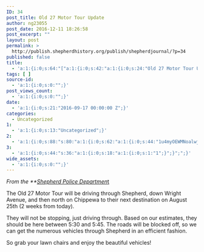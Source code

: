```yaml
---
ID: 34
post_title: Old 27 Motor Tour Update
author: ng23055
post_date: 2016-12-11 18:26:58
post_excerpt: ""
layout: post
permalink: >
  http://publish.shepherdhistory.org/publish/shepherdjournal/?p=34
published: false
title:
  - 'a:1:{i:0;s:64:"["a:1:{i:0;s:42:"a:1:{i:0;s:24:"Old 27 Motor Tour Update";}";}"]";}'
tags: [ ]
source-id:
  - 'a:1:{i:0;s:0:"";}'
post_views_count:
  - 'a:1:{i:0;s:0:"";}'
date:
  - 'a:1:{i:0;s:21:"2016-09-17 00:00:00 Z";}'
categories:
  - Uncategorized
1:
  - 'a:1:{i:0;s:13:"Uncategorized";}'
2:
  - 'a:1:{i:0;s:88:"s:80:"a:1:{i:0;s:62:"a:1:{i:0;s:44:"1u4myOEWMNoalwjnayNEMica6GLO_mdqUp_L5rgjMgPs";}";}";";}'
3:
  - 'a:1:{i:0;s:44:"s:36:"a:1:{i:0;s:18:"a:1:{i:0;s:1:"1";}";}";";}'
wide_assets:
  - 'a:1:{i:0;s:0:"";}'
---
```

*From the **<a href="https://www.facebook.com/Shepherd-Police-Department-205632619455314/?fref=nf">Shepherd Police Departmen*t</a>

The Old 27 Motor Tour will be driving through Shepherd, down Wright Avenue, and then north on Chippewa to their next destination on August 25th (2 weeks from today).

They will not be stopping, just driving through. Based on our estimates, they should be here between 5:30 and 5:45. The roads will be blocked off, so we can get the numerous vehicles through Shepherd in an efficient fashion.

So grab your lawn chairs and enjoy the beautiful vehicles!